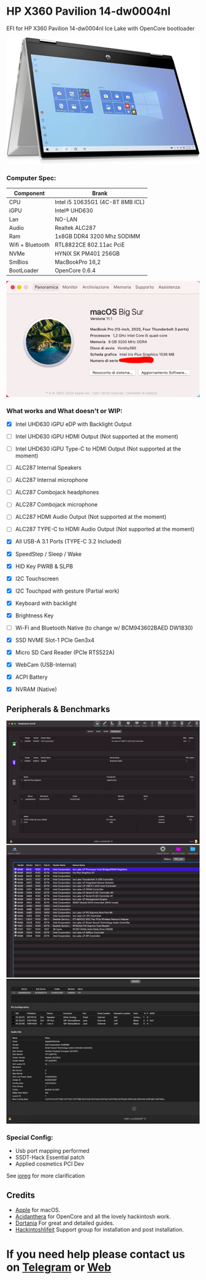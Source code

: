 # HP X360 Pavilion 14-dw0004nl

EFI for HP X360 Pavilion 14-dw0004nl Ice Lake with OpenCore bootloader

![descrizione](./Screenshot/pc.jpg)

### Computer Spec:

| Component        | Brank                              |
| ---------------- | ---------------------------------- |
| CPU              | Intel i5 10635G1 (4C-8T 8MB ICL)   |
| iGPU             | Intel® UHD630          			|
| Lan              | NO-LAN                       		|
| Audio            | Realtek ALC287                     |
| Ram              | 1x8GB DDR4 3200 Mhz SODIMM			|
| Wifi + Bluetooth | RTL8822CE 802.11ac PciE		    |
| NVMe             | HYNIX SK PM401 256GB  	   	 	    |
| SmBios           | MacBookPro 16,2                    |
| BootLoader       | OpenCore  0.6.4                    |

![infobigsur](./Screenshot/infomacbigsur.png)

### What works and What doesn't or WIP:

- [x] Intel UHD630 iGPU eDP with Backlight Output
- [ ] Intel UHD630 iGPU HDMI Output (Not supported at the moment)
- [ ] Intel UHD630 iGPU Type-C to HDMI Output (Not supported at the moment)
- [ ] ALC287 Internal Speakers
- [ ] ALC287 Internal microphone
- [ ] ALC287 Combojack headphones
- [ ] ALC287 Combojack microphone
- [ ] ALC287 HDMI Audio Output (Not supported at the moment)
- [ ] ALC287 TYPE-C to HDMI Audio Output (Not supported at the moment)
- [x] All USB-A 3.1 Ports (TYPE-C 3.2 Included)
- [x] SpeedStep / Sleep / Wake
- [x] HID Key PWRB & SLPB
- [x] I2C Touchscreen
- [x] I2C Touchpad with gesture (Partial work)
- [x] Keyboard with backlight
- [x] Brightness Key
- [ ] Wi-Fi and Bluetooth Native (to change w/ BCM943602BAED DW1830)
- [x] SSD NVME Slot-1 PCIe Gen3x4
- [x] Micro SD Card Reader (PCIe RTS522A)
- [x] WebCam (USB-Internal)
- [x] ACPI Battery
- [x] NVRAM (Native)


## Peripherals & Benchmarks

![infohack](./Screenshot/periferiche.png)
![infodp2](./Screenshot/pci-list.png)
![AUDIO](./Screenshot/AUDIO-ID11notwork.png)


### Special Config:

- Usb port mapping performed
- SSDT-Hack Essential patch
- Applied cosmetics PCI Dev

See [ioreg](./IOREG%20MacbookPro16,2.ioreg) for more clarification

## Credits

- [Apple](https://apple.com) for macOS.
- [Acidanthera](https://github.com/acidanthera) for OpenCore and all the lovely hackintosh work.
- [Dortania](https://dortania.github.io/OpenCore-Install-Guide/config-laptop.plist/icelake.html) For great and detailed guides.
- [Hackintoshlifeit](https://github.com/Hackintoshlifeit) Support group for installation and post installation.

# If you need help please contact us on [Telegram](https://t.me/HackintoshLife_it) or [Web](https://www.hackintoshlife.it/)
